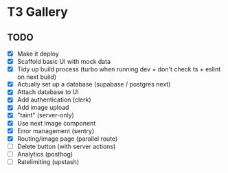 # T3 Gallery

## TODO

- [x] Make it deploy
- [x] Scaffold basic UI with mock data
- [x] Tidy up build process (turbo when running dev + don't check ts + eslint on next build)
- [x] Actually set up a database (supabase / postgres next)
- [x] Attach database to UI
- [x] Add authentication (clerk)
- [x] Add image upload
- [x] "taint" (server-only)
- [x] Use next Image component
- [x] Error management (sentry)
- [x] Routing/image page (parallel route)
- [ ] Delete button (with server actions)
- [ ] Analytics (posthog)
- [ ] Ratelimiting (upstash)
